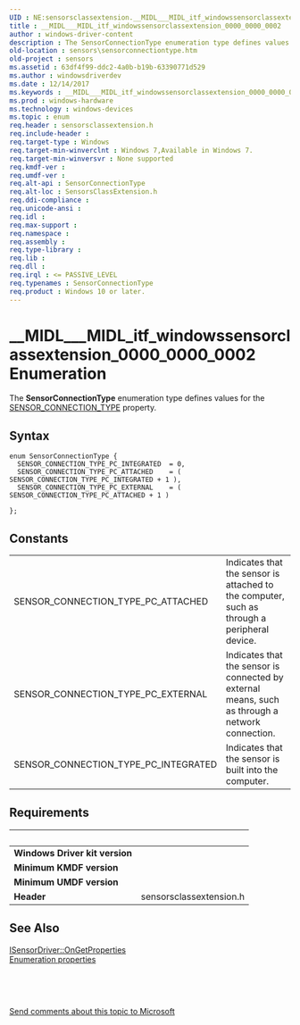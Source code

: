 ```yaml
---
UID : NE:sensorsclassextension.__MIDL___MIDL_itf_windowssensorclassextension_0000_0000_0002
title : __MIDL___MIDL_itf_windowssensorclassextension_0000_0000_0002
author : windows-driver-content
description : The SensorConnectionType enumeration type defines values for the SENSOR_CONNECTION_TYPE property.
old-location : sensors\sensorconnectiontype.htm
old-project : sensors
ms.assetid : 63df4f99-ddc2-4a0b-b19b-63390771d529
ms.author : windowsdriverdev
ms.date : 12/14/2017
ms.keywords : __MIDL___MIDL_itf_windowssensorclassextension_0000_0000_0002, SensorConnectionType
ms.prod : windows-hardware
ms.technology : windows-devices
ms.topic : enum
req.header : sensorsclassextension.h
req.include-header : 
req.target-type : Windows
req.target-min-winverclnt : Windows 7,Available in Windows 7.
req.target-min-winversvr : None supported
req.kmdf-ver : 
req.umdf-ver : 
req.alt-api : SensorConnectionType
req.alt-loc : SensorsClassExtension.h
req.ddi-compliance : 
req.unicode-ansi : 
req.idl : 
req.max-support : 
req.namespace : 
req.assembly : 
req.type-library : 
req.lib : 
req.dll : 
req.irql : <= PASSIVE_LEVEL
req.typenames : SensorConnectionType
req.product : Windows 10 or later.
---
```


# __MIDL___MIDL_itf_windowssensorclassextension_0000_0000_0002 Enumeration
The <b>SensorConnectionType</b> enumeration type defines values for the <a href="https://msdn.microsoft.com/1BF1568D-A889-4158-9C6D-160D9B06F0DE">SENSOR_CONNECTION_TYPE</a> property.

## Syntax
````
enum SensorConnectionType {
  SENSOR_CONNECTION_TYPE_PC_INTEGRATED  = 0, 
  SENSOR_CONNECTION_TYPE_PC_ATTACHED    = ( SENSOR_CONNECTION_TYPE_PC_INTEGRATED + 1 ), 
  SENSOR_CONNECTION_TYPE_PC_EXTERNAL    = ( SENSOR_CONNECTION_TYPE_PC_ATTACHED + 1 ) 

};
````

## Constants

<table>

<tr>
<td>SENSOR_CONNECTION_TYPE_PC_ATTACHED</td>
<td>Indicates that the sensor is attached to the computer, such as through a peripheral device.</td>
</tr>

<tr>
<td>SENSOR_CONNECTION_TYPE_PC_EXTERNAL</td>
<td>Indicates that the sensor is connected by external means, such as through a network connection.</td>
</tr>

<tr>
<td>SENSOR_CONNECTION_TYPE_PC_INTEGRATED</td>
<td>Indicates that the sensor is built into the computer.</td>
</tr>
</table>


## Requirements
| &nbsp; | &nbsp; |
| ---- |:---- |
| **Windows Driver kit version** |  |
| **Minimum KMDF version** |  |
| **Minimum UMDF version** |  |
| **Header** | sensorsclassextension.h |

## See Also

<dl>
<dt>
<a href="https://msdn.microsoft.com/library/windows/hardware/ff545610">ISensorDriver::OnGetProperties</a>
</dt>
<dt>
<a href="https://msdn.microsoft.com/library/windows/hardware/dn957027">Enumeration properties</a>
</dt>
</dl>
 

 

<a href="mailto:wsddocfb@microsoft.com?subject=Documentation%20feedback [sensors\sensors]:%20SensorConnectionType enumeration%20 RELEASE:%20(12/14/2017)&amp;body=%0A%0APRIVACY STATEMENT%0A%0AWe use your feedback to improve the documentation. We don't use your email address for any other purpose, and we'll remove your email address from our system after the issue that you're reporting is fixed. While we're working to fix this issue, we might send you an email message to ask for more info. Later, we might also send you an email message to let you know that we've addressed your feedback.%0A%0AFor more info about Microsoft's privacy policy, see http://privacy.microsoft.com/en-us/default.aspx." title="Send comments about this topic to Microsoft">Send comments about this topic to Microsoft</a>